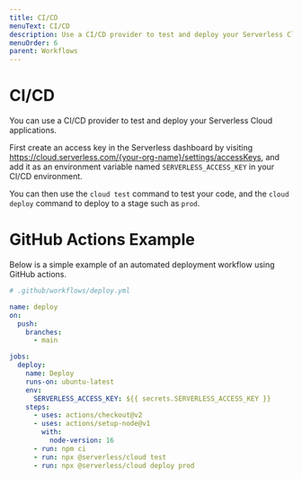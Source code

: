 ```yaml
---
title: CI/CD
menuText: CI/CD
description: Use a CI/CD provider to test and deploy your Serverless Cloud applications.
menuOrder: 6
parent: Workflows
---
```


# CI/CD

You can use a CI/CD provider to test and deploy your Serverless Cloud applications.

First create an access key in the Serverless dashboard by visiting https://cloud.serverless.com/{your-org-name}/settings/accessKeys, and add it as an environment variable named `SERVERLESS_ACCESS_KEY` in your CI/CD environment.

You can then use the `cloud test` command to test your code, and the `cloud deploy` command to deploy to a stage such as `prod`.

# GitHub Actions Example

Below is a simple example of an automated deployment workflow using GitHub actions.

```yaml
# .github/workflows/deploy.yml

name: deploy
on:
  push:
    branches:
      - main

jobs:
  deploy:
    name: Deploy
    runs-on: ubuntu-latest
    env:
      SERVERLESS_ACCESS_KEY: ${{ secrets.SERVERLESS_ACCESS_KEY }}
    steps:
      - uses: actions/checkout@v2
      - uses: actions/setup-node@v1
        with:
          node-version: 16
      - run: npm ci
      - run: npx @serverless/cloud test
      - run: npx @serverless/cloud deploy prod
```

